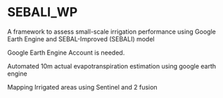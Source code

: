 # SEBALI_WP
A framework to assess small-scale irrigation performance using Google Earth Engine and SEBAL-Improved (SEBALI) model 

Google Earth Engine Account is needed. 

Automated 10m actual evapotranspiration estimation using google earth engine 

Mapping Irrigated areas using Sentinel and 2 fusion 

